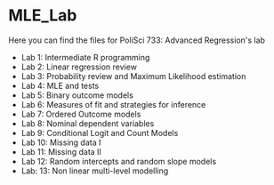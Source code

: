 # MLE_Lab
Here you can find the files for PoliSci 733: Advanced Regression's lab

  + Lab 1: Intermediate R programming
  + Lab 2: Linear regression review
  + Lab 3: Probability review and Maximum Likelihood estimation
  + Lab 4: MLE and tests
  + Lab 5: Binary outcome models
  + Lab 6: Measures of fit and strategies for inference
  + Lab 7: Ordered Outcome models
  + Lab 8: Nominal dependent variables
  + Lab 9: Conditional Logit and Count Models
  + Lab 10: Missing data I
  + Lab 11: Missing data II
  + Lab 12: Random intercepts and random slope models
  + Lab: 13: Non linear multi-level modelling
